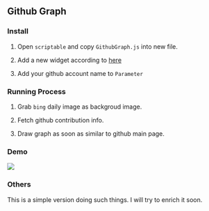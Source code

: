 ## Github Graph

### Install

1. Open `scriptable` and copy `GithubGraph.js` into new file.

2. Add a new widget according to [here](https://zhuanlan.zhihu.com/p/380383602)

3. Add your github account name to `Parameter`

### Running Process

1. Grab `bing` daily image as backgroud image.

2. Fetch github contribution info.

3. Draw graph as soon as similar to github main page.

### Demo

![](/Users/o98k-ok/Documents/code/ok-scriptables/github-graph/assets/2022-02-23-22-26-19-image.png)

### Others

This is a simple version doing such things. I will try to enrich it soon.


